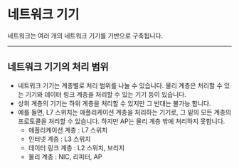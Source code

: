 네트워크 기기
=
네트워크는 여러 개의 네트워크 기기를 기반으로 구축됩니다.
***
네트워크 기기의 처리 범위
-
- 네트워크 기기는 계층별로 처리 범위를 나눌 수 있습니다. 물리 계층은 처리할 수 있는 기기와 데이터 링크 계층을 처리할 수 있는 기기 등이 있습니다.
- 상위 계층의 기기는 하위 계층을 처리할 수 있지만 그 반대는 불가능 합니다.
- 예를 들면, L7 스위치는 애플리케이션 계층을 처리하는 기기로, 그 밑의 모든 계층의 프로토콜을 처리할 수 있습니다. 하지만 AP는 물리 계층 밖에 처리하지 못합니다.
  - 애플리케이션 계층 : L7 스위치
  - 인터넷 계층 : L3 스위치
  - 데이터 링크 계층 : L2 스위치, 브리지
  - 물리 계층 : NIC, 리피터, AP